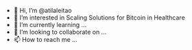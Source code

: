 - 👋 Hi, I’m @atilaleitao
- 👀 I’m interested in Scaling Solutions for Bitcoin in Healthcare
- 🌱 I’m currently learning ...
- 💞️ I’m looking to collaborate on ...
- 📫 How to reach me ...
<lightning-widget name="Átila Leitão" accent="#ffa82e" to="atilapiantino90@getalby.com" image="https://secure.gravatar.com/avatar/07e22939e7672b38c56615068c4c715f?size=200&default=mm&rating=g" />
<script src="https://embed.twentyuno.net/js/app.js"></script>
<!---
atilaleitao/atilaleitao is a ✨ special ✨ repository because its `README.md` (this file) appears on your GitHub profile.
You can click the Preview link to take a look at your changes.
--->
